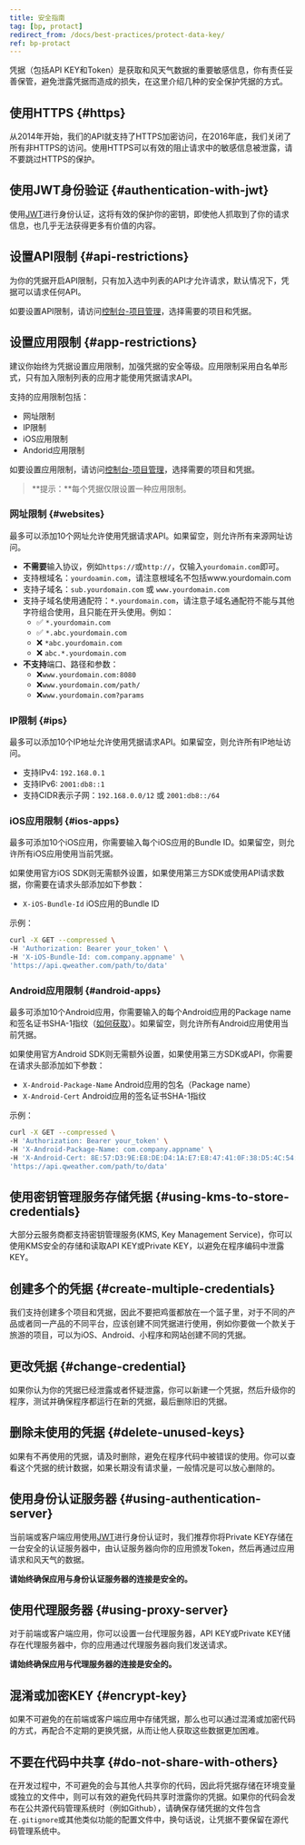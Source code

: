 ```yaml
---
title: 安全指南
tag: [bp, protact]
redirect_from: /docs/best-practices/protect-data-key/
ref: bp-protact
---
```


凭据（包括API KEY和Token）是获取和风天气数据的重要敏感信息，你有责任妥善保管，避免泄露凭据而造成的损失，在这里介绍几种的安全保护凭据的方式。

## 使用HTTPS {#https}

从2014年开始，我们的API就支持了HTTPS加密访问，在2016年底，我们关闭了所有非HTTPS的访问。使用HTTPS可以有效的阻止请求中的敏感信息被泄露，请不要跳过HTTPS的保护。

## 使用JWT身份验证 {#authentication-with-jwt}

使用[JWT](/docs/configuration/authentication/#json-web-token/)进行身份认证，这将有效的保护你的密钥，即使他人抓取到了你的请求信息，也几乎无法获得更多有价值的内容。

## 设置API限制 {#api-restrictions}

为你的凭据开启API限制，只有加入选中列表的API才允许请求，默认情况下，凭据可以请求任何API。

如要设置API限制，请访问[控制台-项目管理](https://console.qweather.com/project)，选择需要的项目和凭据。

## 设置应用限制 {#app-restrictions}

建议你始终为凭据设置应用限制，加强凭据的安全等级。应用限制采用白名单形式，只有加入限制列表的应用才能使用凭据请求API。

支持的应用限制包括：

- 网址限制
- IP限制
- iOS应用限制
- Andorid应用限制

如要设置应用限制，请访问[控制台-项目管理](https://console.qweather.com/project)，选择需要的项目和凭据。

> **提示：**每个凭据仅限设置一种应用限制。

### 网址限制 {#websites}

最多可以添加10个网址允许使用凭据请求API。如果留空，则允许所有来源网址访问。

- **不需要**输入协议，例如`https://`或`http://`，仅输入`yourdomain.com`即可。
- 支持根域名：`yourdoamin.com`，请注意根域名不包括www.yourdomain.com
- 支持子域名：`sub.yourdomain.com` 或 `www.yourdomain.com`
- 支持子域名使用通配符：`*.yourdomain.com`，请注意子域名通配符不能与其他字符组合使用，且只能在开头使用。例如：
  - ✅ `*.yourdomain.com`
  - ✅ `*.abc.yourdomain.com`
  - ❌ `*abc.yourdomain.com`
  - ❌ `abc.*.yourdomain.com`
- **不支持**端口、路径和参数：
  - ❌`www.yourdomain.com:8080` 
  - ❌`www.yourdomain.com/path/`
  - ❌`www.yourdomain.com?params`

### IP限制 {#ips}

最多可以添加10个IP地址允许使用凭据请求API。如果留空，则允许所有IP地址访问。

- 支持IPv4: `192.168.0.1`
- 支持IPv6: `2001:db8::1`
- 支持CIDR表示子网：`192.168.0.0/12` 或 `2001:db8::/64`

### iOS应用限制 {#ios-apps}

最多可添加10个iOS应用，你需要输入每个iOS应用的Bundle ID。如果留空，则允许所有iOS应用使用当前凭据。

如果使用官方iOS SDK则无需额外设置，如果使用第三方SDK或使用API请求数据，你需要在请求头部添加如下参数：

- `X-iOS-Bundle-Id` iOS应用的Bundle ID

示例：

```bash
curl -X GET --compressed \
-H 'Authorization: Bearer your_token' \
-H 'X-iOS-Bundle-Id: com.company.appname' \
'https://api.qweather.com/path/to/data'
```

### Android应用限制 {#android-apps}

最多可添加10个Android应用，你需要输入的每个Android应用的Package name和签名证书SHA-1指纹（[如何获取](https://developers.google.cn/android/guides/client-auth?hl=zh-cn#using_keytool_on_the_certificate)）。如果留空，则允许所有Android应用使用当前凭据。

如果使用官方Android SDK则无需额外设置，如果使用第三方SDK或API，你需要在请求头部添加如下参数：

- `X-Android-Package-Name` Android应用的包名（Package name）
- `X-Android-Cert` Android应用的签名证书SHA-1指纹

示例：

```bash
curl -X GET --compressed \
-H 'Authorization: Bearer your_token' \
-H 'X-Android-Package-Name: com.company.appname' \
-H 'X-Android-Cert: 8E:57:D3:9E:E8:DE:D4:1A:E7:E8:47:41:0F:38:D5:4C:54:CA:4C:4A' \
'https://api.qweather.com/path/to/data'
```

## 使用密钥管理服务存储凭据 {#using-kms-to-store-credentials}

大部分云服务商都支持密钥管理服务(KMS, Key Management Service)，你可以使用KMS安全的存储和读取API KEY或Private KEY，以避免在程序编码中泄露KEY。

## 创建多个的凭据 {#create-multiple-credentials}

我们支持创建多个项目和凭据，因此不要把鸡蛋都放在一个篮子里，对于不同的产品或者同一产品的不同平台，应该创建不同凭据进行使用，例如你要做一个款关于旅游的项目，可以为iOS、Android、小程序和网站创建不同的凭据。

## 更改凭据 {#change-credential}

如果你认为你的凭据已经泄露或者怀疑泄露，你可以新建一个凭据，然后升级你的程序，测试并确保程序都运行在新的凭据，最后删除旧的凭据。

## 删除未使用的凭据 {#delete-unused-keys}

如果有不再使用的凭据，请及时删除，避免在程序代码中被错误的使用。你可以查看这个凭据的统计数据，如果长期没有请求量，一般情况是可以放心删除的。

## 使用身份认证服务器 {#using-authentication-server}

当前端或客户端应用使用[JWT](/docs/configuration/authentication/#json-web-token/)进行身份认证时，我们推荐你将Private KEY存储在一台安全的认证服务器中，由认证服务器向你的应用颁发Token，然后再通过应用请求和风天气的数据。

**请始终确保应用与身份认证服务器的连接是安全的。**

## 使用代理服务器 {#using-proxy-server}

对于前端或客户端应用，你可以设置一台代理服务器，API KEY或Private KEY储存在代理服务器中，你的应用通过代理服务器向我们发送请求。

**请始终确保应用与代理服务器的连接是安全的。**

## 混淆或加密KEY {#encrypt-key}

如果不可避免的在前端或客户端应用中存储凭据，那么也可以通过混淆或加密代码的方式，再配合不定期的更换凭据，从而让他人获取这些数据更加困难。

## 不要在代码中共享 {#do-not-share-with-others}

在开发过程中，不可避免的会与其他人共享你的代码，因此将凭据存储在环境变量或独立的文件中，则可以有效的避免代码共享时泄露你的凭据。如果你的代码会发布在公共源代码管理系统时（例如Github），请确保存储凭据的文件包含在`.gitignore`或其他类似功能的配置文件中，换句话说，让凭据不要保留在源代码管理系统中。